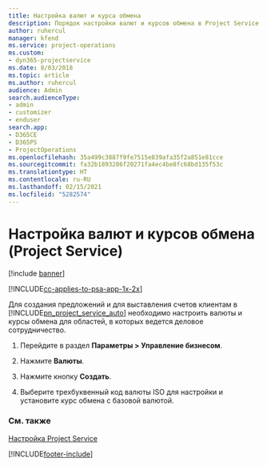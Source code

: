 ```yaml
---
title: Настройка валют и курса обмена
description: Порядок настройки валют и курсов обмена в Project Service
author: ruhercul
manager: kfend
ms.service: project-operations
ms.custom:
- dyn365-projectservice
ms.date: 8/03/2018
ms.topic: article
ms.author: ruhercul
audience: Admin
search.audienceType:
- admin
- customizer
- enduser
search.app:
- D365CE
- D365PS
- ProjectOperations
ms.openlocfilehash: 35a499c3887f9fe7515e839afa35f2a851e81cce
ms.sourcegitcommit: fa32b1893286f20271fa4ec4be8fc68bd135f53c
ms.translationtype: HT
ms.contentlocale: ru-RU
ms.lasthandoff: 02/15/2021
ms.locfileid: "5282574"
---
```

# <a name="set-up-currencies-and-exchange-rates-project-service"></a>Настройка валют и курсов обмена (Project Service)

[!include [banner](../includes/psa-now-project-operations.md)]

[!INCLUDE[cc-applies-to-psa-app-1x-2x](../includes/cc-applies-to-psa-app-1x-2x.md)]

Для создания предложений и для выставления счетов клиентам в [!INCLUDE[pn_project_service_auto](../includes/pn-project-service-auto.md)] необходимо настроить валюты и курсы обмена для областей, в которых ведется деловое сотрудничество.  
  
1.  Перейдите в раздел **Параметры > Управление бизнесом**.  
  
2.  Нажмите **Валюты**.  
  
3.  Нажмите кнопку **Создать**.  
  
4.  Выберите трехбуквенный код валюты ISO для настройки и установите курс обмена с базовой валютой.  
  
### <a name="see-also"></a>См. также  
 [Настройка Project Service](../psa/configure.md)


[!INCLUDE[footer-include](../includes/footer-banner.md)]